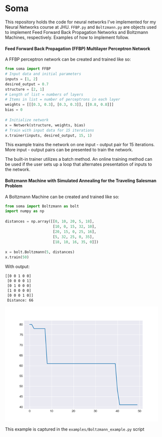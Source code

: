 
# Soma

This repository holds the code for neural networks I've implemented for my Neural Networks course at JHU. `FFBP.py` and `Boltzmann.py` are objects used to implement
Feed Forward Back Propagation Networks and Boltzmann Machines, respectively. Examples of how to implement follow.

#### Feed Forward Back Propagation (FFBP) Multilayer Perceptron Network

A FFBP perceptron network can be created and trained like so:

```python
from soma import FFBP
# Input data and initial parameters
inputs = [1, 2]
desired_output = 0.7
structure = [2, 1]
# Length of list = numbers of layers
# Items in list = number of perceptrons in each layer
weights = [[[0.3, 0.3], [0.3, 0.3]], [[0.8, 0.8]]]
bias = 0

# Initialize network
x = Network(structure, weights, bias)
# Train with input data for 15 iterations
x.trainer(inputs, desired_output, 15, 1)
```
This example trains the network on one input - output pair for 15 iterations. More input - output pairs can be presented to train the network.

The built-in trainer utilizes a batch method. An online training method can be used if the user sets up a loop that alternates presentation of inputs to the network.


#### Boltzmann Machine with Simulated Annealing for the Traveling Salesman Problem

A Boltzmann Machine can be created and trained like so:

```python
from soma import Boltzmann as bolt
import numpy as np

distances = np.array([[0, 10, 20, 5, 18],
                      [10, 0, 15, 32, 10],
                      [20, 15, 0, 25, 16],
                      [5, 32, 25, 0, 35],
                      [18, 10, 16, 35, 0]])

x = bolt.Boltzmann(5, distances)
x.train(50)
```

With output:
```shell
[[0 0 1 0 0]
 [0 0 0 0 1]
 [0 1 0 0 0]
 [1 0 0 0 0]
 [0 0 0 1 0]]
 Distance: 66
```
![](examples/Boltzmann_example.png)

This example is captured in the `examples/Boltzmann_example.py` script
